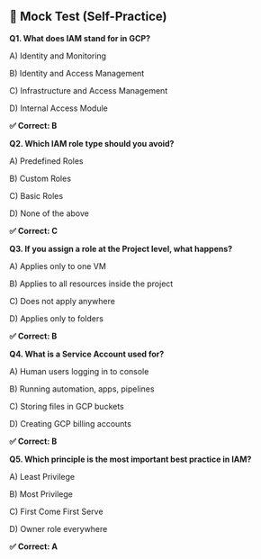 ## 📝 Mock Test (Self-Practice)
**Q1. What does IAM stand for in GCP?**

A) Identity and Monitoring

B) Identity and Access Management

C) Infrastructure and Access Management

D) Internal Access Module

**✅ Correct: B**

**Q2. Which IAM role type should you avoid?**

A) Predefined Roles

B) Custom Roles

C) Basic Roles

D) None of the above

**✅ Correct: C**

**Q3. If you assign a role at the Project level, what happens?**

A) Applies only to one VM

B) Applies to all resources inside the project

C) Does not apply anywhere

D) Applies only to folders

**✅ Correct: B**

**Q4. What is a Service Account used for?**

A) Human users logging in to console

B) Running automation, apps, pipelines

C) Storing files in GCP buckets

D) Creating GCP billing accounts

**✅ Correct: B**

**Q5. Which principle is the most important best practice in IAM?**

A) Least Privilege

B) Most Privilege

C) First Come First Serve

D) Owner role everywhere

**✅ Correct: A**
